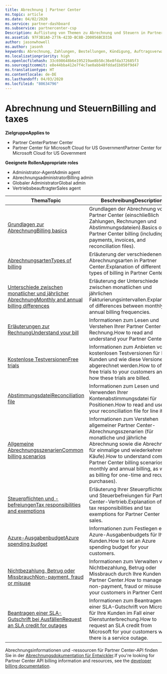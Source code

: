 ```yaml
---
title: Abrechnung | Partner Center
ms.topic: article
ms.date: 04/02/2020
ms.service: partner-dashboard
ms.subservice: partnercenter-csp
Description: Auflistung von Themen zu Abrechnung und Steuern in Partner Center, einschließlich Informationen zu Abrechnungsressourcen, Rechnungen, CSP-Abrechnung und Steuern.
ms.assetid: 97F3B1A0-277A-423D-BC8B-2D0056BCD33A
author: jasonwhowell
ms.author: jasonh
keywords: Abrechnung, Zahlungen, Bestellungen, Kündigung, Auftragsverwaltung, Nichtbezahlung, Betrug, Missbrauch, Steuern, Steuerbefreiungen, Kontenabstimmungsdateien, Kontenabstimmungsdatei
ms.localizationpriority: high
ms.openlocfilehash: 33c698648b6e195219ae8b58c36e8fda372685f3
ms.sourcegitcommit: e8e44bba412e7f4c7ae0abb48fddad1b050f9d47
ms.translationtype: HT
ms.contentlocale: de-DE
ms.lasthandoff: 04/03/2020
ms.locfileid: "80634796"
---
```

# <a name="billing-and-taxes"></a><span data-ttu-id="187d9-104">Abrechnung und Steuern</span><span class="sxs-lookup"><span data-stu-id="187d9-104">Billing and taxes</span></span>

<span data-ttu-id="187d9-105">**Zielgruppe**</span><span class="sxs-lookup"><span data-stu-id="187d9-105">**Applies to**</span></span>

- <span data-ttu-id="187d9-106">Partner Center</span><span class="sxs-lookup"><span data-stu-id="187d9-106">Partner Center</span></span>
- <span data-ttu-id="187d9-107">Partner Center für Microsoft Cloud for US Government</span><span class="sxs-lookup"><span data-stu-id="187d9-107">Partner Center for Microsoft Cloud for US Government</span></span>

<span data-ttu-id="187d9-108">**Geeignete Rollen**</span><span class="sxs-lookup"><span data-stu-id="187d9-108">**Appropriate roles**</span></span>

- <span data-ttu-id="187d9-109">Administrator-Agent</span><span class="sxs-lookup"><span data-stu-id="187d9-109">Admin agent</span></span>
- <span data-ttu-id="187d9-110">Abrechnungsadministrator</span><span class="sxs-lookup"><span data-stu-id="187d9-110">Billing admin</span></span>
- <span data-ttu-id="187d9-111">Globaler Administrator</span><span class="sxs-lookup"><span data-stu-id="187d9-111">Global admin</span></span>
- <span data-ttu-id="187d9-112">Vertriebsbeauftragter</span><span class="sxs-lookup"><span data-stu-id="187d9-112">Sales agent</span></span>

| <span data-ttu-id="187d9-113">Thema</span><span class="sxs-lookup"><span data-stu-id="187d9-113">Topic</span></span> | <span data-ttu-id="187d9-114">Beschreibung</span><span class="sxs-lookup"><span data-stu-id="187d9-114">Description</span></span> |
| ----- | ----------- |
| [<span data-ttu-id="187d9-115">Grundlagen zur Abrechnung</span><span class="sxs-lookup"><span data-stu-id="187d9-115">Billing basics</span></span>](billing-basics.md) | <span data-ttu-id="187d9-116">Grundlagen der Abrechnung von Partner Center (einschließlich Zahlungen, Rechnungen und Abstimmungsdateien).</span><span class="sxs-lookup"><span data-stu-id="187d9-116">Basics of Partner Center billing (including payments, invoices, and reconciliation files).</span></span> |
| [<span data-ttu-id="187d9-117">Abrechnungsarten</span><span class="sxs-lookup"><span data-stu-id="187d9-117">Types of billing</span></span>](billing-different-types.md) | <span data-ttu-id="187d9-118">Erläuterung der verschiedenen Abrechnungsarten in Partner Center.</span><span class="sxs-lookup"><span data-stu-id="187d9-118">Explanation of different types of billing in Partner Center.</span></span> |
| [<span data-ttu-id="187d9-119">Unterschiede zwischen monatlicher und jährlicher Abrechnung</span><span class="sxs-lookup"><span data-stu-id="187d9-119">Monthly and annual billing differences</span></span>](billing-annual-monthly.md) | <span data-ttu-id="187d9-120">Erläuterung der Unterschiede zwischen monatlichen und jährlichen Fakturierungsintervallen.</span><span class="sxs-lookup"><span data-stu-id="187d9-120">Explanation of differences between monthly and annual billing frequencies.</span></span> |
| [<span data-ttu-id="187d9-121">Erläuterungen zur Rechnung</span><span class="sxs-lookup"><span data-stu-id="187d9-121">Understand your bill</span></span>](read-your-bill.md) | <span data-ttu-id="187d9-122">Informationen zum Lesen und Verstehen Ihrer Partner Center-Rechnung.</span><span class="sxs-lookup"><span data-stu-id="187d9-122">How to read and understand your Partner Center bill.</span></span> |
| [<span data-ttu-id="187d9-123">Kostenlose Testversionen</span><span class="sxs-lookup"><span data-stu-id="187d9-123">Free trials</span></span>](offer-your-customers-trials-of-microsoft-products.md) | <span data-ttu-id="187d9-124">Informationen zum Anbieten von kostenlosen Testversionen für Ihre Kunden und wie diese Versionen abgerechnet werden.</span><span class="sxs-lookup"><span data-stu-id="187d9-124">How to offer free trials to your customers and how these trials are billed.</span></span> |
| [<span data-ttu-id="187d9-125">Abstimmungsdatei</span><span class="sxs-lookup"><span data-stu-id="187d9-125">Reconciliation file</span></span>](use-the-reconciliation-files.md) | <span data-ttu-id="187d9-126">Informationen zum Lesen und Verwenden Ihrer Kontenabstimmungsdatei für Positionen.</span><span class="sxs-lookup"><span data-stu-id="187d9-126">How to read and use your reconciliation file for line items.</span></span> |
| [<span data-ttu-id="187d9-127">Allgemeine Abrechnungsszenarien</span><span class="sxs-lookup"><span data-stu-id="187d9-127">Common billing scenarios</span></span>](common-billing-scenarios.md) | <span data-ttu-id="187d9-128">Informationen zum Verstehen allgemeiner Partner Center-Abrechnungsszenarien (für monatliche und jährliche Abrechnung sowie die Abrechnung für einmalige und wiederkehrende Käufe).</span><span class="sxs-lookup"><span data-stu-id="187d9-128">How to understand common Partner Center billing scenarios (for monthly and annual billing, as well as billing for one-time and recurring purchases).</span></span> |
| [<span data-ttu-id="187d9-129">Steuerpflichten und -befreiungen</span><span class="sxs-lookup"><span data-stu-id="187d9-129">Tax responsibilities and exemptions</span></span>](tax-and-tax-exemptions.md) | <span data-ttu-id="187d9-130">Erläuterung Ihrer Steuerpflichten und Steuerbefreiungen für Partner Center-Vertrieb.</span><span class="sxs-lookup"><span data-stu-id="187d9-130">Explanation of your tax responsibilities and tax exemptions for Partner Center sales.</span></span> |
| [<span data-ttu-id="187d9-131">Azure-Ausgabenbudget</span><span class="sxs-lookup"><span data-stu-id="187d9-131">Azure spending budget</span></span>](set-an-azure-spending-budget-for-your-customers.md) | <span data-ttu-id="187d9-132">Informationen zum Festlegen eines Azure-Ausgabenbudgets für Ihre Kunden.</span><span class="sxs-lookup"><span data-stu-id="187d9-132">How to set an Azure spending budget for your customers.</span></span> |
| [<span data-ttu-id="187d9-133">Nichtbezahlung, Betrug oder Missbrauch</span><span class="sxs-lookup"><span data-stu-id="187d9-133">Non-payment, fraud or misuse</span></span>](non-payment--fraud--or-misuse.md) | <span data-ttu-id="187d9-134">Informationen zum Verwalten von Nichtbezahlung, Betrug oder Missbrauch durch Ihre Kunden in Partner Center.</span><span class="sxs-lookup"><span data-stu-id="187d9-134">How to manage non-payment, fraud or misuse by your customers in Partner Center.</span></span> |
| [<span data-ttu-id="187d9-135">Beantragen einer SLA-Gutschrift bei Ausfällen</span><span class="sxs-lookup"><span data-stu-id="187d9-135">Request an SLA credit for outages</span></span>](request-credit.md) | <span data-ttu-id="187d9-136">Informationen zum Beantragen einer SLA-Gutschrift von Microsoft für Ihre Kunden im Fall einer Dienstunterbrechung.</span><span class="sxs-lookup"><span data-stu-id="187d9-136">How to request an SLA credit from Microsoft for your customers when there is a service outage.</span></span> |

<span data-ttu-id="187d9-137">Abrechnungsinformationen und -ressourcen für Partner Center-API finden Sie in der [Abrechnungsdokumentation für Entwickler](https://docs.microsoft.com/partner-center/develop/manage-billing).</span><span class="sxs-lookup"><span data-stu-id="187d9-137">If you're looking for Partner Center API billing information and resources, see the [developer billing documentation](https://docs.microsoft.com/partner-center/develop/manage-billing).</span></span>
